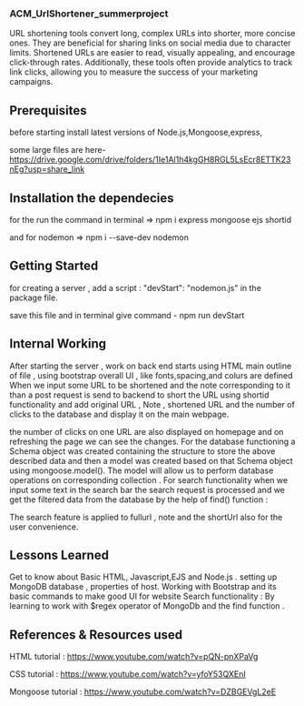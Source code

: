 ### ACM_UrlShortener_summerproject
URL shortening tools convert long, complex URLs into shorter, more concise ones. They are beneficial for sharing links on social media due to character limits. Shortened URLs are easier to read, visually appealing, and encourage click-through rates. Additionally, these tools often provide analytics to track link clicks, allowing you to measure the success of your marketing campaigns. 

## Prerequisites
before starting install latest versions of Node.js,Mongoose,express,

some large files are here- https://drive.google.com/drive/folders/1Ie1Al1h4kgGH8RGL5LsEcr8ETTK23nEg?usp=share_link

## Installation the dependecies

for the run the command in terminal => npm i express mongoose ejs shortid

and for nodemon  => npm i --save-dev nodemon

## Getting Started
for creating a server , add a script : "devStart": "nodemon.js" in the package file.

save this file and in terminal give command - npm run devStart

## Internal Working

After starting the server , work on back end starts using HTML main outline of file , using bootstrap overall UI , like fonts,spacing,and colurs are defined When we input some URL to be shortened and the note corresponding to it than a post request is send to backend to short the URL using shortid functionality and add original URL , Note , shortened URL and the number of clicks to the database and display it on the main webpage.


the number of clicks on one URL are also displayed on homepage and on refreshing the page we can see the changes. For the database functioning a Schema object was created containing the structure to store the above described data and then a model was created based on that Schema object using mongoose.model(). The model will allow us to perform database operations on corresponding collection . For search functionality when we input some text in the search bar the search request is processed and we get the filtered data from the database by the help of find() function :


The search feature is applied to fullurl , note and the shortUrl also for the user convenience.

## Lessons Learned

Get to know about Basic HTML, Javascript,EJS and Node.js .
setting up MongoDB database , properties of host.
Working with Bootstrap and its basic commands to make good UI for website
Search functionality :
By learning to work with $regex operator of MongoDb and the find function .



## References & Resources used

HTML tutorial :
https://www.youtube.com/watch?v=pQN-pnXPaVg

CSS tutorial :
https://www.youtube.com/watch?v=yfoY53QXEnI


Mongoose tutorial :
https://www.youtube.com/watch?v=DZBGEVgL2eE
